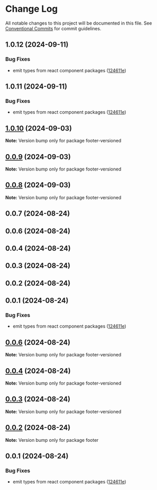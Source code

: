 # Change Log

All notable changes to this project will be documented in this file.
See [Conventional Commits](https://conventionalcommits.org) for commit guidelines.

## 1.0.12 (2024-09-11)


### Bug Fixes

* emit types from react component packages ([124611e](https://github.com/rahul-toddleapp/getting-started-example/commit/124611e46cf4d07f337d3e9e522378a7f50116c9))





## 1.0.11 (2024-09-11)


### Bug Fixes

* emit types from react component packages ([124611e](https://github.com/rahul-toddleapp/getting-started-example/commit/124611e46cf4d07f337d3e9e522378a7f50116c9))





## [1.0.10](https://github.com/rahul-toddleapp/getting-started-example/compare/footer-versioned@0.0.7...footer-versioned@1.0.10) (2024-09-03)

**Note:** Version bump only for package footer-versioned





## [0.0.9](https://github.com/rahul-toddleapp/getting-started-example/compare/footer-versioned@0.0.7...footer-versioned@0.0.9) (2024-09-03)

**Note:** Version bump only for package footer-versioned





## [0.0.8](https://github.com/rahul-toddleapp/getting-started-example/compare/footer-versioned@0.0.7...footer-versioned@0.0.8) (2024-09-03)

**Note:** Version bump only for package footer-versioned





## 0.0.7 (2024-08-24)



## 0.0.6 (2024-08-24)



## 0.0.4 (2024-08-24)



## 0.0.3 (2024-08-24)



## 0.0.2 (2024-08-24)



## 0.0.1 (2024-08-24)


### Bug Fixes

* emit types from react component packages ([124611e](https://github.com/rahul-toddleapp/getting-started-example/commit/124611e46cf4d07f337d3e9e522378a7f50116c9))





## [0.0.6](https://github.com/rahul-toddleapp/getting-started-example/compare/v0.0.4...v0.0.6) (2024-08-24)

**Note:** Version bump only for package footer-versioned





## [0.0.4](https://github.com/rahul-toddleapp/getting-started-example/compare/v0.0.3...v0.0.4) (2024-08-24)

**Note:** Version bump only for package footer-versioned





## [0.0.3](https://github.com/rahul-toddleapp/getting-started-example/compare/v0.0.2...v0.0.3) (2024-08-24)

**Note:** Version bump only for package footer-versioned





## [0.0.2](https://github.com/rahul-toddleapp/getting-started-example/compare/v0.0.1...v0.0.2) (2024-08-24)

**Note:** Version bump only for package footer





## 0.0.1 (2024-08-24)


### Bug Fixes

* emit types from react component packages ([124611e](https://github.com/rahul-toddleapp/getting-started-example/commit/124611e46cf4d07f337d3e9e522378a7f50116c9))
